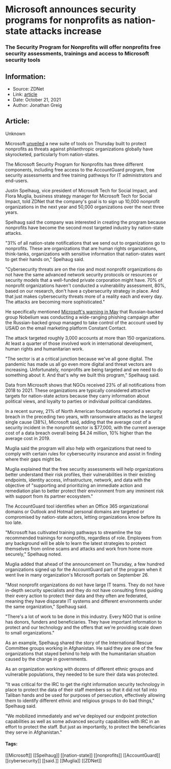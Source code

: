 # Microsoft announces security programs for nonprofits as nation-state attacks increase
### The Security Program for Nonprofits will offer nonprofits free security assessments, trainings and access to Microsoft security tools

## Information:
+ Source: ZDNet
+ Link: [article](https://www.zdnet.com/article/microsoft-announces-security-programs-for-nonprofits-as-nation-state-attacks-increase/)
+ Date: October 21, 2021
+ Author: Jonathan Greig


## Article:
Unknown

Microsoft [unveiled](https://aka.ms/NonprofitSecurityBlog) a new suite of tools on Thursday built to protect nonprofits as threats against philanthropic organizations globally have skyrocketed, particularly from nation-states.

The Microsoft Security Program for Nonprofits has three different components, including free access to the AccountGuard program, free security assessments and free training pathways for IT administrators and end-users.

Justin Spelhaug, vice president of Microsoft Tech for Social Impact, and Flora Muglia, business strategy manager for Microsoft Tech for Social Impact, told ZDNet that the company's goal is to sign up 10,000 nonprofit organizations in the next year and 50,000 organizations over the next three years.

Spelhaug said the company was interested in creating the program because nonprofits have become the second most targeted industry by nation-state attacks.

"31% of all nation-state notifications that we send out to organizations go to nonprofits. These are organizations that are human rights organizations, think-tanks, organizations with sensitive information that nation-states want to get their hands on," Spelhaug said.

"Cybersecurity threats are on the rise and most nonprofit organizations do not have the same advanced network security protocols or resources or security models that a well-funded private corporation might have. 70% of nonprofit organizations haven't conducted a vulnerability assessment, 80%, based on our research, don't have a cybersecurity strategy in place. And that just makes cybersecurity threats more of a reality each and every day. The attacks are becoming more sophisticated."

He specifically mentioned [Microsoft's warning in May](https://www.zdnet.com/article/microsoft-warns-of-current-nobelium-phishing-campaign-impersonating-usaid/) that Russian-backed group Nobelium was conducting a wide-ranging phishing campaign after the Russian-backed group managed to take control of the account used by USAID on the email marketing platform Constant Contact. 






The attack targeted roughly 3,000 accounts at more than 150 organizations. At least a quarter of those involved work in international development, human rights and humanitarian work. 

"The sector is at a critical junction because we've all gone digital. The pandemic has made us all go even more digital and threat vectors are increasing. Unfortunately, nonprofits are being targeted and we need to do something about it. And that's why we built this program," Spelhaug said. 

Data from Microsoft shows that NGOs received 23% of all notifications from 2018 to 2021. These organizations are typically considered attractive targets for nation-state actors because they carry information about political views, and loyalty to parties or individual political candidates. 

In a recent survey, 21% of North American foundations reported a security breach in the preceding two years, with ransomware attacks as the largest single cause (38%), Microsoft said, adding that the average cost of a security incident in the nonprofit sector is $77,000, with the current average cost of a data breach overall being $4.24 million, 10% higher than the average cost in 2019. 

Muglia said the program will also help with organizations that need to comply with certain rules for cybersecurity insurance and assist in finding where their gaps might be. 

Muglia explained that the free security assessments will help organizations better understand their risk profiles, their vulnerabilities in their existing endpoints, identity access, infrastructure, network, and data with the objective of "supporting and prioritizing an immediate action and remediation plan to better protect their environment from any imminent risk with support from its partner ecosystem."

The AccountGuard tool identifies when an Office 365 organizational domains or Outlook and Hotmail personal domains are targeted or compromised by nation-state actors, letting organizations know before its too late. 

"Microsoft has cultivated training pathways to streamline the top recommended trainings for nonprofits, regardless of role. Employees from any background will be able to learn the latest strategies to protect themselves from online scams and attacks and work from home more securely," Spelhaug noted. 

Muglia added that ahead of the announcement on Thursday, a few hundred organizations signed up for the AccountGuard part of the program when it went live in many organization's Microsoft portals on September 26. 

"Most nonprofit organizations do not have large IT teams. They do not have in-depth security specialists and they do not have consulting firms guiding their every action to protect their data and they often are federated, meaning they have disparate IT systems and different environments under the same organization," Spelhaug said. 

"There's a lot of work to be done in this industry. Every NGO that is online has donors, funders and beneficiaries. They have important information to protect and our technology and the offers that we're providing scale down to small organizations."

As an example, Spelhaug shared the story of the International Rescue Committee groups working in Afghanistan. He said they are one of the few organizations that stayed behind to help with the humanitarian situation caused by the change in governments. 

As an organization working with dozens of different ethnic groups and vulnerable populations, they needed to be sure their data was protected. 

"It was critical for the IRC to get the right information security technology in place to protect the data of their staff members so that it did not fall into Taliban hands and be used for purposes of persecution, effectively allowing them to identify different ethnic and religious groups to do bad things," Spelhaug said. 

"We mobilized immediately and we've deployed our endpoint protection capabilities as well as some advanced security capabilities with IRC in an effort to protect the staff. But just as importantly, to protect the beneficiaries they serve in Afghanistan."





#### Tags:
[[Microsoft]] [[Spelhaug]] [[nation-state]] [[nonprofits]] [[AccountGuard]] [[cybersecurity]] [[said.]] [[Muglia]] [[ZDNet]]
